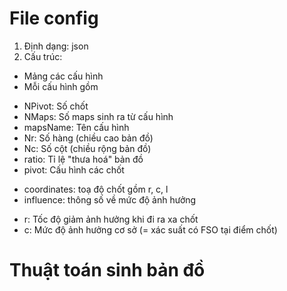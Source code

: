 # File config
1. Định dạng: json
2. Cấu trúc:
- Mảng các cấu hình
- Mỗi cấu hình gồm
 + NPivot: Số chốt
 + NMaps: Số maps sinh ra từ cấu hình
 + mapsName: Tên cấu hình
 + Nr: Số hàng (chiều cao bản đồ)
 + Nc: Số cột (chiều rộng bản đồ)
 + ratio: Tỉ lệ "thưa hoá" bản đồ
 + pivot: Cấu hình các chốt
  - coordinates: toạ độ chốt gồm r, c, l
  - influence: thông số về mức độ ảnh hưởng
   + r: Tốc độ giảm ảnh hưởng khi đi ra xa chốt
   + c: Mức độ ảnh hưởng cơ sở (= xác suất có FSO tại điểm chốt)

# Thuật toán sinh bản đồ